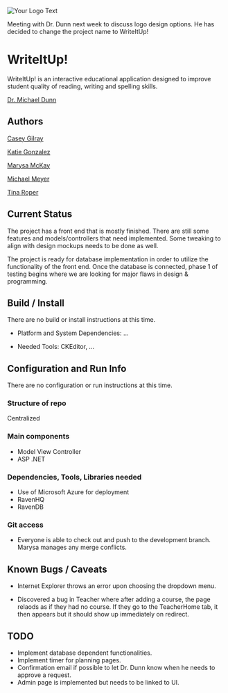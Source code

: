 ![Your Logo Text](http://ezekiel.vancouver.wsu.edu/~cs421/readme/logo.png)

Meeting with Dr. Dunn next week to discuss logo design options.
He has decided to change the project name to WriteItUp!

# WriteItUp!

WriteItUp! is an interactive educational application designed to improve student quality of reading, writing and spelling skills.

[Dr. Michael Dunn](http://education.wsu.edu/directory/faculty/dunnm)

## Authors

[Casey Gilray](mailto:cgilray@gmail.com)

[Katie Gonzalez](mailto:kathrynn.gonzalez@gmail.com)

[Marysa McKay](mailto:marysam26@gmail.com)

[Michael Meyer](mailto:mm4223@yahoo.com)

[Tina Roper](mailto:troper17@comcast.net)

## Current Status

The project has a front end that is mostly finished. There are still some features and models/controllers that need implemented. Some tweaking to align with design mockups needs to be done as well.

The project is ready for database implementation in order to utilize the functionality of the front end. Once the database is connected, phase 1 of testing begins where we are looking for major flaws in design & programming.

## Build / Install

There are no build or install instructions at this time.

* Platform and System Dependencies: ...

* Needed Tools: CKEditor, ...

## Configuration and Run Info

There are no configuration or run instructions at this time.

### Structure of repo

Centralized

### Main components

* Model View Controller
* ASP .NET

### Dependencies, Tools, Libraries needed

* Use of Microsoft Azure for deployment
* RavenHQ
* RavenDB

### Git access

* Everyone is able to check out and push to the development branch. Marysa manages any merge conflicts.

## Known Bugs / Caveats
* Internet Explorer throws an error upon choosing the dropdown menu.

* Discovered a bug in Teacher where after adding a course, the page relaods as if they had no course. If they go to the TeacherHome tab, it then appears but it should show up immediately on redirect.


## TODO

* Implement database dependent functionalities.
* Implement timer for planning pages.
* Confirmation email if possible to let Dr. Dunn know when he needs to approve a request.
* Admin page is implemented but needs to be linked to UI.
